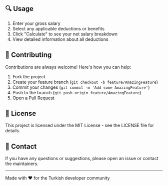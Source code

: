 
## 🔍 Usage

1. Enter your gross salary
2. Select any applicable deductions or benefits
3. Click "Calculate" to see your net salary breakdown
4. View detailed information about all deductions

## 🤝 Contributing

Contributions are always welcome! Here's how you can help:

1. Fork the project
2. Create your feature branch (`git checkout -b feature/AmazingFeature`)
3. Commit your changes (`git commit -m 'Add some AmazingFeature'`)
4. Push to the branch (`git push origin feature/AmazingFeature`)
5. Open a Pull Request

## 📝 License

This project is licensed under the MIT License - see the LICENSE file for details.

## 📧 Contact

If you have any questions or suggestions, please open an issue or contact the maintainers.

---

Made with ❤️ for the Turkish developer community
